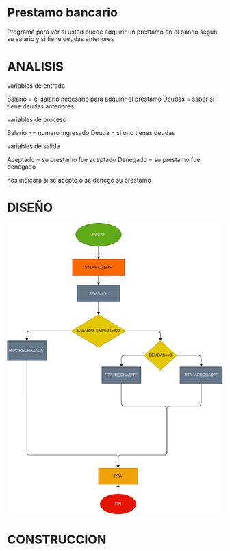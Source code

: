 # Prestamo bancario

Programa para ver si usted puede adquirir un prestamo en el banco segun su salario y si tiene deudas anteriores

# ANALISIS

variables de entrada

Salario = el salario necesario para adquirir el prestamo
Deudas = saber si tiene deudas anteriores

variables de proceso

Salario >= numero ingresado
Deuda = si ono tienes deudas

variables de salida

Aceptado = su prestamo fue aceptado
Denegado = su prestamo fue denegado

nos indicara si se acepto o se denego su prestamo

# DISEÑO

![Diagrama de flujo](diagrama.png "diagrama de flujo")

# CONSTRUCCION